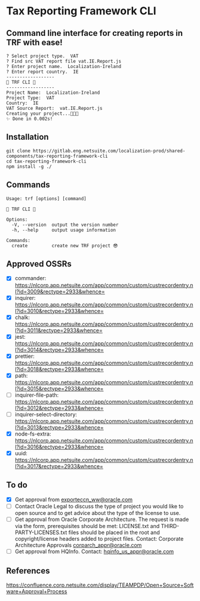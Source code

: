 # Tax Reporting Framework CLI

## Command line interface for creating reports in TRF with ease!
```
? Select project type.  VAT
? Find src VAT report file vat.IE.Report.js
? Enter project name.  Localization-Ireland
? Enter report country.  IE
------------------
🚀 TRF CLI 🚀
------------------
Project Name:  Localization-Ireland
Project Type:  VAT
Country:  IE
VAT Source Report:  vat.IE.Report.js
Creating your project...🚀🚀🚀
✨ Done in 0.002s!
```

## Installation
```
git clone https://gitlab.eng.netsuite.com/localization-prod/shared-components/tax-reporting-framework-cli
cd tax-reporting-framework-cli
npm install -g ./
```
## Commands
```
Usage: trf [options] [command]

🚀 TRF CLI 🚀

Options:
  -V, --version  output the version number
  -h, --help     output usage information

Commands:
  create         create new TRF project 😎
```
## Approved OSSRs
- [x] commander: https://nlcorp.app.netsuite.com/app/common/custom/custrecordentry.nl?id=3009&rectype=2933&whence=
- [x] inquirer: https://nlcorp.app.netsuite.com/app/common/custom/custrecordentry.nl?id=3010&rectype=2933&whence=
- [x] chalk: https://nlcorp.app.netsuite.com/app/common/custom/custrecordentry.nl?id=3011&rectype=2933&whence=
- [x] jest: https://nlcorp.app.netsuite.com/app/common/custom/custrecordentry.nl?id=3014&rectype=2933&whence=
- [x] prettier: https://nlcorp.app.netsuite.com/app/common/custom/custrecordentry.nl?id=3018&rectype=2933&whence=
- [x] path: https://nlcorp.app.netsuite.com/app/common/custom/custrecordentry.nl?id=3015&rectype=2933&whence=
- [ ] inquirer-file-path: https://nlcorp.app.netsuite.com/app/common/custom/custrecordentry.nl?id=3012&rectype=2933&whence=
- [ ] inquirer-select-directory: https://nlcorp.app.netsuite.com/app/common/custom/custrecordentry.nl?id=3013&rectype=2933&whence=
- [x] node-fs-extra: https://nlcorp.app.netsuite.com/app/common/custom/custrecordentry.nl?id=3016&rectype=2933&whence=
- [x] uuid: https://nlcorp.app.netsuite.com/app/common/custom/custrecordentry.nl?id=3017&rectype=2933&whence=

## To do
- [x] Get approval from exporteccn_ww@oracle.com
- [ ] Contact Oracle Legal to discuss the type of project you would like to open source and to get advice about the type of the license to use.
- [ ] Get approval from Oracle Corporate Architecture. The request is made via the form, prerequisites should be met: LICENSE.txt and THIRD-PARTY-LICENSES.txt files should be placed in the root and copyright/license headers added to project files. Contact: Corporate Architecture Approvals <corparch_appr@oracle.com>
- [ ] Get approval from HQInfo. Contact: hqinfo_us_appr@oracle.com

## References
https://confluence.corp.netsuite.com/display/TEAMPDP/Open+Source+Software+Approval+Process